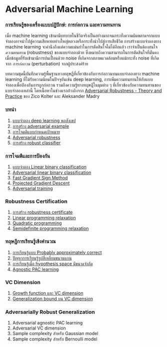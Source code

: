 # Adversarial Machine Learning

### การเรียนรู้ของเครื่องแบบปฏิปักษ์: การก่อกวน และความทนทาน

เมื่อ machine learning เข้ามามีบทบาทในชีวิตจริงเป็นอย่างมากจนกระทั่งความผิดพลาดจากแบบจำลองอาจนำไปสู่ความเสียหายอย่างใหญ่หลวงหรือกระทั่งนำไปสู่การเสียชีวิต การสร้างแบบจำลองทาง machine learning จะคำนึงถึงแต่ความแม่นยำในการตัดสินใจไม่ได้อีกแล้ว เราจำเป็นต้องสนใจ _ความทนทาน_ (robustness) ของแบบจำลองด้วย ซึ่งหมายถึงความสามารถในการตัดสินใจที่มั่นคงเมื่อข้อมูลที่รับเข้ามามีการปนเปื้อนด้วย noise ที่เกิดจากสภาพแวดล้อมหรือแม้กระทั่ง noise ที่เกิดจาก _การก่อกวน_ (perturbation) จากผู้ประสงค์ร้าย

บทความชุดนี้บันทึกความรู้พื้นฐานทางทฤษฎีที่เกี่ยวข้องกับการก่อกวนบนแบบจำลองทาง machine learning ที่ได้รับความนิยมในปัจจุบันเช่น deep learning, การเพิ่มความทนทานให้กับแบบจำลองเพื่อป้องกันการถูกก่อกวน รวมถึงความรู้ทางทฤษฎีในมุมต่าง ๆ ที่เกี่ยวข้องกับความทนทานของแบบจำลองเหล่านี้
โดยเนื้อหาในช่วงแรกอ้างอิงจาก [Adversarial Robustness - Theory and Practice](https://adversarial-ml-tutorial.org) ของ Zico Kolter และ Aleksander Madry

### บทนำ
1. [แบบจำลอง deep learning พอสังเขป](https://vacharapat.github.io/Adversarial-Machine-Learning/docs/01)
1. [การสร้าง adversarial example](https://vacharapat.github.io/Adversarial-Machine-Learning/docs/02)
1. [การโจมตีแบบกำหนดเป้าหมาย](https://vacharapat.github.io/Adversarial-Machine-Learning/docs/03)
1. [Adversarial robustness](https://vacharapat.github.io/Adversarial-Machine-Learning/docs/04)
1. [การสร้าง robust classifier](https://vacharapat.github.io/Adversarial-Machine-Learning/docs/05)

### การโจมตีและการป้องกัน
1. [แบบจำลอง Linear binary classification](https://vacharapat.github.io/Adversarial-Machine-Learning/docs/06)
1. [Adversarial linear binary classification](https://vacharapat.github.io/Adversarial-Machine-Learning/docs/07)
1. [Fast Gradient Sign Method](https://vacharapat.github.io/Adversarial-Machine-Learning/docs/08)
1. [Projected Gradient Descent](https://vacharapat.github.io/Adversarial-Machine-Learning/docs/09)
1. [Adversarial training](https://vacharapat.github.io/Adversarial-Machine-Learning/docs/10)

### Robustness Certification
1. [การสร้าง robustness certificate](https://vacharapat.github.io/Adversarial-Machine-Learning/docs/11)
1. [Linear programming relaxation](https://vacharapat.github.io/Adversarial-Machine-Learning/docs/12)
1. [Quadratic programming](https://vacharapat.github.io/Adversarial-Machine-Learning/docs/13)
1. [Semidefinite programming relaxation](https://vacharapat.github.io/Adversarial-Machine-Learning/docs/14)

### ทฤษฎีการเรียนรู้เชิงคำนวณ
1. [การเรียนรู้แบบ Probably approximately correct](https://vacharapat.github.io/Adversarial-Machine-Learning/docs/15)
1. [ปัญหาการเรียนรู้รูปสี่เหลี่ยมขนานแกน](https://vacharapat.github.io/Adversarial-Machine-Learning/docs/16)
1. [การเรียนรู้เมื่อ hypothesis space มีขนาดจำกัด](https://vacharapat.github.io/Adversarial-Machine-Learning/docs/17)
1. [Agnostic PAC learning](https://vacharapat.github.io/Adversarial-Machine-Learning/docs/18)

### VC Dimension
1. [Growth function และ VC dimension](https://vacharapat.github.io/Adversarial-Machine-Learning/docs/19)
1. [Generalization bound บน VC dimension](https://vacharapat.github.io/Adversarial-Machine-Learning/docs/20)

### Adversarially Robust Generalization
1. Adversarial agnostic PAC learning
1. Adversarial VC dimension
1. Sample complexity สำหรับ Gaussian model
1. Sample complexity สำหรับ Bernoulli model

